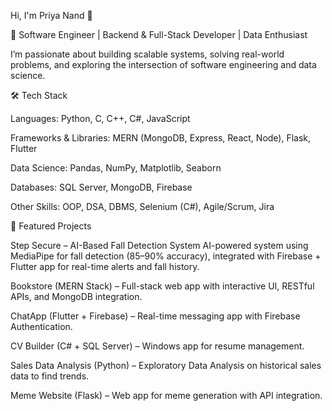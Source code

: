 Hi, I'm Priya Nand 👋

🚀 Software Engineer | Backend & Full-Stack Developer | Data Enthusiast

I’m passionate about building scalable systems, solving real-world problems, and exploring the intersection of software engineering and data science.

🛠️ Tech Stack

Languages: Python, C, C++, C#, JavaScript

Frameworks & Libraries: MERN (MongoDB, Express, React, Node), Flask, Flutter

Data Science: Pandas, NumPy, Matplotlib, Seaborn

Databases: SQL Server, MongoDB, Firebase

Other Skills: OOP, DSA, DBMS, Selenium (C#), Agile/Scrum, Jira

🔬 Featured Projects

Step Secure – AI-Based Fall Detection System
AI-powered system using MediaPipe for fall detection (85–90% accuracy), integrated with Firebase + Flutter app for real-time alerts and fall history.

Bookstore (MERN Stack) – Full-stack web app with interactive UI, RESTful APIs, and MongoDB integration.

ChatApp (Flutter + Firebase) – Real-time messaging app with Firebase Authentication.

CV Builder (C# + SQL Server) – Windows app for resume management.

Sales Data Analysis (Python) – Exploratory Data Analysis on historical sales data to find trends.

Meme Website (Flask) – Web app for meme generation with API integration.

<!---
Priya-Nand9/Priya-Nand9 is a ✨ special ✨ repository because its `README.md` (this file) appears on your GitHub profile.
You can click the Preview link to take a look at your changes.
--->
